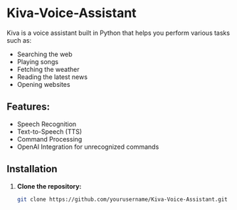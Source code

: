 # Kiva-Voice-Assistant

Kiva is a voice assistant built in Python that helps you perform various tasks such as:
- Searching the web
- Playing songs
- Fetching the weather
- Reading the latest news
- Opening websites

## Features:
- Speech Recognition
- Text-to-Speech (TTS)
- Command Processing
- OpenAI Integration for unrecognized commands

## Installation

1. **Clone the repository:**
   ```bash
   git clone https://github.com/yourusername/Kiva-Voice-Assistant.git
